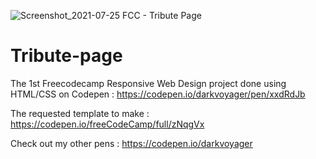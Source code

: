 ![Screenshot_2021-07-25 FCC - Tribute Page](https://user-images.githubusercontent.com/67560520/126895231-38316e49-29c4-407e-b029-cb879b8b6d34.png)
# Tribute-page 
 The 1st Freecodecamp Responsive Web Design project done using HTML/CSS on Codepen : https://codepen.io/darkvoyager/pen/xxdRdJb
 
 The requested template to make : https://codepen.io/freeCodeCamp/full/zNqgVx
 
 Check out my other pens : https://codepen.io/darkvoyager
